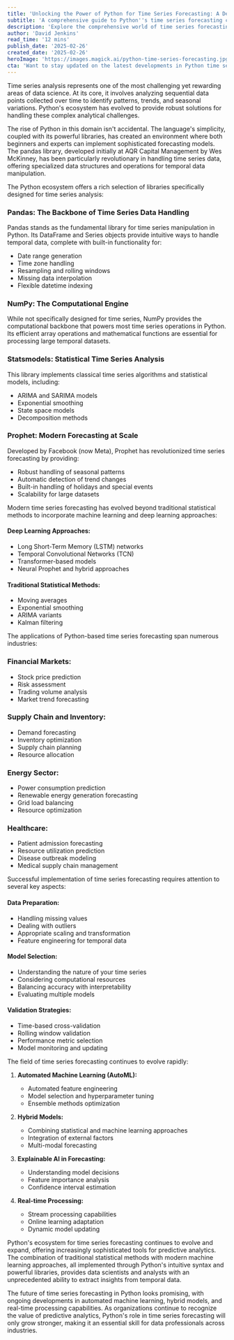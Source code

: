 ```yaml
---
title: 'Unlocking the Power of Python for Time Series Forecasting: A Deep Dive into Predictive Analytics'
subtitle: 'A comprehensive guide to Python''s time series forecasting capabilities and applications'
description: 'Explore the comprehensive world of time series forecasting with Python, from essential libraries like Pandas and NumPy to advanced techniques in machine learning and deep learning. Learn how these tools are revolutionizing predictive analytics across industries including finance, healthcare, and energy sectors.'
author: 'David Jenkins'
read_time: '12 mins'
publish_date: '2025-02-26'
created_date: '2025-02-26'
heroImage: 'https://images.magick.ai/python-time-series-forecasting.jpg'
cta: 'Want to stay updated on the latest developments in Python time series forecasting and connect with industry experts? Follow us on LinkedIn for cutting-edge insights and join our community of data professionals!'
---
```


Time series analysis represents one of the most challenging yet rewarding areas of data science. At its core, it involves analyzing sequential data points collected over time to identify patterns, trends, and seasonal variations. Python's ecosystem has evolved to provide robust solutions for handling these complex analytical challenges.

The rise of Python in this domain isn't accidental. The language's simplicity, coupled with its powerful libraries, has created an environment where both beginners and experts can implement sophisticated forecasting models. The pandas library, developed initially at AQR Capital Management by Wes McKinney, has been particularly revolutionary in handling time series data, offering specialized data structures and operations for temporal data manipulation.

The Python ecosystem offers a rich selection of libraries specifically designed for time series analysis:

### Pandas: The Backbone of Time Series Data Handling

Pandas stands as the fundamental library for time series manipulation in Python. Its DataFrame and Series objects provide intuitive ways to handle temporal data, complete with built-in functionality for:
- Date range generation
- Time zone handling
- Resampling and rolling windows
- Missing data interpolation
- Flexible datetime indexing

### NumPy: The Computational Engine

While not specifically designed for time series, NumPy provides the computational backbone that powers most time series operations in Python. Its efficient array operations and mathematical functions are essential for processing large temporal datasets.

### Statsmodels: Statistical Time Series Analysis

This library implements classical time series algorithms and statistical models, including:
- ARIMA and SARIMA models
- Exponential smoothing
- State space models
- Decomposition methods

### Prophet: Modern Forecasting at Scale

Developed by Facebook (now Meta), Prophet has revolutionized time series forecasting by providing:
- Robust handling of seasonal patterns
- Automatic detection of trend changes
- Built-in handling of holidays and special events
- Scalability for large datasets

Modern time series forecasting has evolved beyond traditional statistical methods to incorporate machine learning and deep learning approaches:

#### Deep Learning Approaches:

- Long Short-Term Memory (LSTM) networks
- Temporal Convolutional Networks (TCN)
- Transformer-based models
- Neural Prophet and hybrid approaches

#### Traditional Statistical Methods:

- Moving averages
- Exponential smoothing
- ARIMA variants
- Kalman filtering

The applications of Python-based time series forecasting span numerous industries:

### Financial Markets:

- Stock price prediction
- Risk assessment
- Trading volume analysis
- Market trend forecasting

### Supply Chain and Inventory:

- Demand forecasting
- Inventory optimization
- Supply chain planning
- Resource allocation

### Energy Sector:

- Power consumption prediction
- Renewable energy generation forecasting
- Grid load balancing
- Resource optimization

### Healthcare:

- Patient admission forecasting
- Resource utilization prediction
- Disease outbreak modeling
- Medical supply chain management

Successful implementation of time series forecasting requires attention to several key aspects:

#### Data Preparation:

- Handling missing values
- Dealing with outliers
- Appropriate scaling and transformation
- Feature engineering for temporal data

#### Model Selection:

- Understanding the nature of your time series
- Considering computational resources
- Balancing accuracy with interpretability
- Evaluating multiple models

#### Validation Strategies:

- Time-based cross-validation
- Rolling window validation
- Performance metric selection
- Model monitoring and updating

The field of time series forecasting continues to evolve rapidly:

1. **Automated Machine Learning (AutoML):**
   - Automated feature engineering
   - Model selection and hyperparameter tuning
   - Ensemble methods optimization

2. **Hybrid Models:**
   - Combining statistical and machine learning approaches
   - Integration of external factors
   - Multi-modal forecasting

3. **Explainable AI in Forecasting:**
   - Understanding model decisions
   - Feature importance analysis
   - Confidence interval estimation

4. **Real-time Processing:**
   - Stream processing capabilities
   - Online learning adaptation
   - Dynamic model updating

Python's ecosystem for time series forecasting continues to evolve and expand, offering increasingly sophisticated tools for predictive analytics. The combination of traditional statistical methods with modern machine learning approaches, all implemented through Python's intuitive syntax and powerful libraries, provides data scientists and analysts with an unprecedented ability to extract insights from temporal data.

The future of time series forecasting in Python looks promising, with ongoing developments in automated machine learning, hybrid models, and real-time processing capabilities. As organizations continue to recognize the value of predictive analytics, Python's role in time series forecasting will only grow stronger, making it an essential skill for data professionals across industries.
